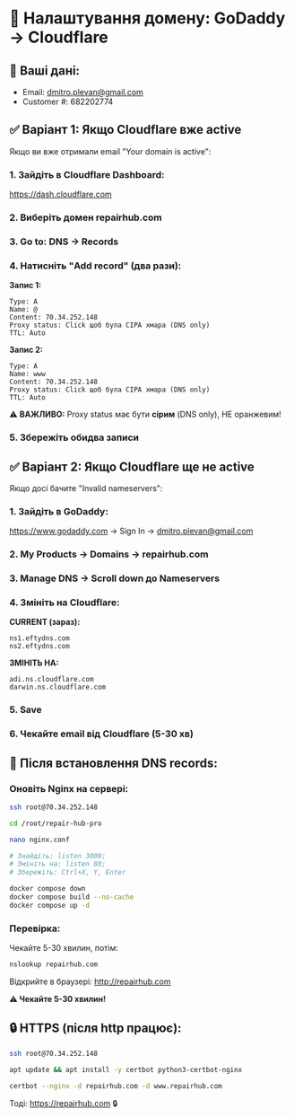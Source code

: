 # 🔧 Налаштування домену: GoDaddy → Cloudflare

## 📧 Ваші дані:
- Email: dmitro.plevan@gmail.com
- Customer #: 682202774

## ✅ Варіант 1: Якщо Cloudflare вже active

Якщо ви вже отримали email "Your domain is active":

### 1. Зайдіть в Cloudflare Dashboard:
https://dash.cloudflare.com

### 2. Виберіть домен repairhub.com

### 3. Go to: **DNS → Records**

### 4. Натисніть **"Add record"** (два рази):

**Запис 1:**
```
Type: A
Name: @
Content: 70.34.252.148
Proxy status: Click щоб була СІРА хмара (DNS only)
TTL: Auto
```

**Запис 2:**
```
Type: A
Name: www
Content: 70.34.252.148
Proxy status: Click щоб була СІРА хмара (DNS only)
TTL: Auto
```

⚠️ **ВАЖЛИВО:** Proxy status має бути **сірим** (DNS only), НЕ оранжевим!

### 5. Збережіть обидва записи

## ✅ Варіант 2: Якщо Cloudflare ще не active

Якщо досі бачите "Invalid nameservers":

### 1. Зайдіть в GoDaddy:
https://www.godaddy.com → Sign In → dmitro.plevan@gmail.com

### 2. My Products → Domains → repairhub.com

### 3. Manage DNS → Scroll down до Nameservers

### 4. Змініть на Cloudflare:

**CURRENT (зараз):**
```
ns1.eftydns.com
ns2.eftydns.com
```

**ЗМІНІТЬ НА:**
```
adi.ns.cloudflare.com
darwin.ns.cloudflare.com
```

### 5. Save

### 6. Чекайте email від Cloudflare (5-30 хв)

## 🚀 Після встановлення DNS records:

### Оновіть Nginx на сервері:

```bash
ssh root@70.34.252.148

cd /root/repair-hub-pro

nano nginx.conf

# Знайдіть: listen 3000;
# Змініть на: listen 80;
# Збережіть: Ctrl+X, Y, Enter

docker compose down
docker compose build --no-cache  
docker compose up -d
```

### Перевірка:

Чекайте 5-30 хвилин, потім:

```bash
nslookup repairhub.com
```

Відкрийте в браузері:
http://repairhub.com

**⚠️ Чекайте 5-30 хвилин!**

## 🔒 HTTPS (після http працює):

```bash
ssh root@70.34.252.148

apt update && apt install -y certbot python3-certbot-nginx

certbot --nginx -d repairhub.com -d www.repairhub.com
```

Тоді: https://repairhub.com 🔒

